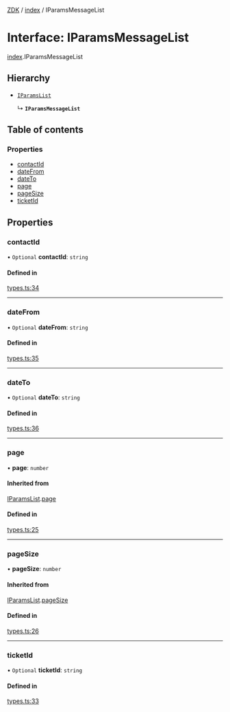 [ZDK](../README.md) / [index](../modules/index.md) / IParamsMessageList

# Interface: IParamsMessageList

[index](../modules/index.md).IParamsMessageList

## Hierarchy

- [`IParamsList`](index.IParamsList.md)

  ↳ **`IParamsMessageList`**

## Table of contents

### Properties

- [contactId](index.IParamsMessageList.md#contactid)
- [dateFrom](index.IParamsMessageList.md#datefrom)
- [dateTo](index.IParamsMessageList.md#dateto)
- [page](index.IParamsMessageList.md#page)
- [pageSize](index.IParamsMessageList.md#pagesize)
- [ticketId](index.IParamsMessageList.md#ticketid)

## Properties

### contactId

• `Optional` **contactId**: `string`

#### Defined in

[types.ts:34](https://github.com/innovtech-developers/zdk/blob/7db792f8d0888698b5c087a743b692e20fed3a78/src/types.ts#L34)

___

### dateFrom

• `Optional` **dateFrom**: `string`

#### Defined in

[types.ts:35](https://github.com/innovtech-developers/zdk/blob/7db792f8d0888698b5c087a743b692e20fed3a78/src/types.ts#L35)

___

### dateTo

• `Optional` **dateTo**: `string`

#### Defined in

[types.ts:36](https://github.com/innovtech-developers/zdk/blob/7db792f8d0888698b5c087a743b692e20fed3a78/src/types.ts#L36)

___

### page

• **page**: `number`

#### Inherited from

[IParamsList](index.IParamsList.md).[page](index.IParamsList.md#page)

#### Defined in

[types.ts:25](https://github.com/innovtech-developers/zdk/blob/7db792f8d0888698b5c087a743b692e20fed3a78/src/types.ts#L25)

___

### pageSize

• **pageSize**: `number`

#### Inherited from

[IParamsList](index.IParamsList.md).[pageSize](index.IParamsList.md#pagesize)

#### Defined in

[types.ts:26](https://github.com/innovtech-developers/zdk/blob/7db792f8d0888698b5c087a743b692e20fed3a78/src/types.ts#L26)

___

### ticketId

• `Optional` **ticketId**: `string`

#### Defined in

[types.ts:33](https://github.com/innovtech-developers/zdk/blob/7db792f8d0888698b5c087a743b692e20fed3a78/src/types.ts#L33)

